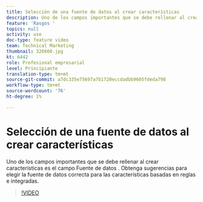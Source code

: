 ```yaml
---
title: Selección de una fuente de datos al crear características
description: Uno de los campos importantes que se debe rellenar al crear características es el campo Fuente de datos . Obtenga sugerencias para elegir la fuente de datos correcta para las características basadas en reglas e integradas.
feature: 'Rasgos '
topics: null
activity: use
doc-type: feature video
team: Technical Marketing
thumbnail: 326660.jpg
kt: 6442
role: Profesional empresarial
level: Principiante
translation-type: tm+mt
source-git-commit: a7dc335e75697a7b1720eccdadbb9605fdeda798
workflow-type: tm+mt
source-wordcount: '76'
ht-degree: 1%

---
```



# Selección de una fuente de datos al crear características

Uno de los campos importantes que se debe rellenar al crear características es el campo Fuente de datos . Obtenga sugerencias para elegir la fuente de datos correcta para las características basadas en reglas e integradas.

>[!VIDEO](https://video.tv.adobe.com/v/326660/?quality=12&learn=on)
